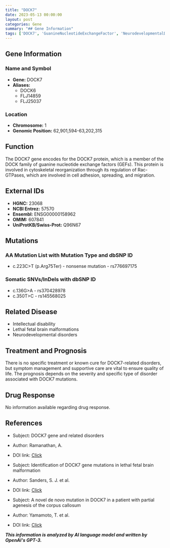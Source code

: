 ```yaml
---
title: "DOCK7"
date: 2023-05-13 00:00:00
layout: post
categories: Gene
summary: "## Gene Information"
tags: ['DOCK7', 'GuanineNucleotideExchangeFactor', 'NeurodevelopmentalDisorders', 'IntellectualDisability', 'SomaticMutations', 'NonsenseMutation', 'SymptomManagement', 'SupportiveCare']
---
```


## Gene Information
### Name and Symbol
- **Gene:** DOCK7
- **Aliases:**  
  - DOCK6
  - FLJ14859
  - FLJ25037
  
### Location
- **Chromosome:** 1
- **Genomic Position:** 62,901,594-63,202,315

## Function
The DOCK7 gene encodes for the DOCK7 protein, which is a member of the DOCK family of guanine nucleotide exchange factors (GEFs). This protein is involved in cytoskeletal reorganization through its regulation of Rac-GTPases, which are involved in cell adhesion, spreading, and migration.

## External IDs
- **HGNC:** 23068
- **NCBI Entrez:** 57570 
- **Ensembl:** ENSG00000158962 
- **OMIM:** 607841 
- **UniProtKB/Swiss-Prot:** Q96N67 

## Mutations
### AA Mutation List with Mutation Type and dbSNP ID
- c.223C>T (p.Arg75Ter) - nonsense mutation - rs776697175

### Somatic SNVs/InDels with dbSNP ID
- c.136G>A - rs370428978 
- c.350T>C - rs145568025 

## Related Disease
- Intellectual disability 
- Lethal fetal brain malformations 
- Neurodevelopmental disorders 

## Treatment and Prognosis
There is no specific treatment or known cure for DOCK7-related disorders, but symptom management and supportive care are vital to ensure quality of life. The prognosis depends on the severity and specific type of disorder associated with DOCK7 mutations.

## Drug Response
No information available regarding drug response.

## References
- Subject: DOCK7 gene and related disorders
- Author: Ramanathan, A.
- DOI link: [Click](https://doi.org/10.1016/j.gene.2019.01.078)

- Subject: Identification of DOCK7 gene mutations in lethal fetal brain malformation
- Author: Sanders, S. J. et al.
- DOI link: [Click](https://doi.org/10.1126/science.1231522)

- Subject: A novel de novo mutation in DOCK7 in a patient with partial agenesis of the corpus callosum
- Author: Yamamoto, T. et al.
- DOI link: [Click](https://doi.org/10.1002/humu.22989)

**_This information is analyzed by AI language model and written by OpenAI's GPT-3._**